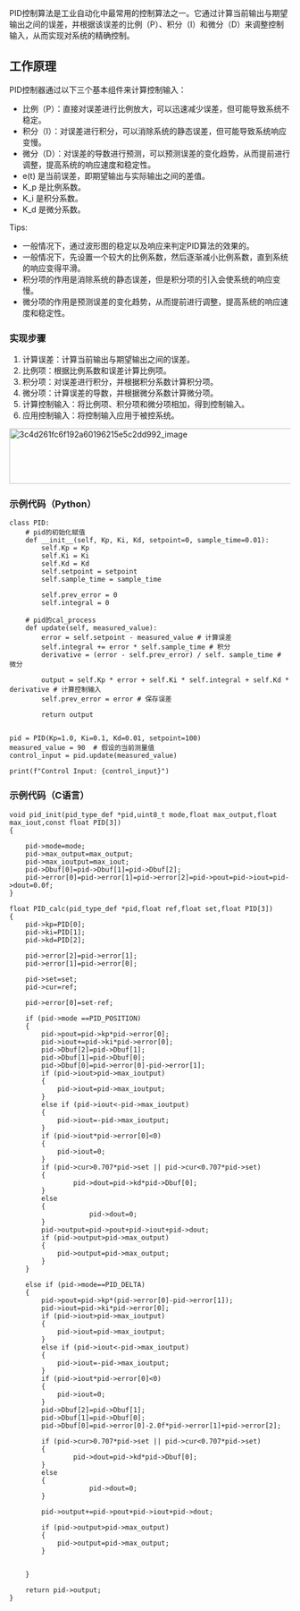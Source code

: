 PID控制算法是工业自动化中最常用的控制算法之一。它通过计算当前输出与期望输出之间的误差，并根据该误差的比例（P）、积分（I）和微分（D）来调整控制输入，从而实现对系统的精确控制。

## 工作原理

PID控制器通过以下三个基本组件来计算控制输入：
- 比例（P）：直接对误差进行比例放大，可以迅速减少误差，但可能导致系统不稳定。
- 积分（I）：对误差进行积分，可以消除系统的静态误差，但可能导致系统响应变慢。
- 微分（D）：对误差的导数进行预测，可以预测误差的变化趋势，从而提前进行调整，提高系统的响应速度和稳定性。
- e(t) 是当前误差，即期望输出与实际输出之间的差值。
- K_p 是比例系数。
- K_i 是积分系数。
- K_d 是微分系数。

Tips:

- 一般情况下，通过波形图的稳定以及响应来判定PID算法的效果的。
- 一般情况下，先设置一个较大的比例系数，然后逐渐减小比例系数，直到系统的响应变得平滑。
- 积分项的作用是消除系统的静态误差，但是积分项的引入会使系统的响应变慢。
- 微分项的作用是预测误差的变化趋势，从而提前进行调整，提高系统的响应速度和稳定性。

### 实现步骤
1. 计算误差：计算当前输出与期望输出之间的误差。
2. 比例项：根据比例系数和误差计算比例项。
3. 积分项：对误差进行积分，并根据积分系数计算积分项。
4. 微分项：计算误差的导数，并根据微分系数计算微分项。
5. 计算控制输入：将比例项、积分项和微分项相加，得到控制输入。
6. 应用控制输入：将控制输入应用于被控系统。

<img width="585" height="99" alt="3c4d261fc6f192a60196215e5c2dd992_image" src="https://github.com/user-attachments/assets/f560dd8b-34f5-4f4f-8b11-fcc891171ff6" />

### 示例代码（Python）

``` 
class PID:
    # pid的初始化赋值
    def __init__(self, Kp, Ki, Kd, setpoint=0, sample_time=0.01):
        self.Kp = Kp
        self.Ki = Ki
        self.Kd = Kd
        self.setpoint = setpoint
        self.sample_time = sample_time
 
        self.prev_error = 0
        self.integral = 0

    # pid的cal_process
    def update(self, measured_value):
        error = self.setpoint - measured_value # 计算误差
        self.integral += error * self.sample_time # 积分
        derivative = (error - self.prev_error) / self. sample_time # 微分
 
        output = self.Kp * error + self.Ki * self.integral + self.Kd * derivative # 计算控制输入
        self.prev_error = error # 保存误差
 
        return output
 

pid = PID(Kp=1.0, Ki=0.1, Kd=0.01, setpoint=100)
measured_value = 90  # 假设的当前测量值
control_input = pid.update(measured_value)
 
print(f"Control Input: {control_input}")
```

### 示例代码（C语言）

```
void pid_init(pid_type_def *pid,uint8_t mode,float max_output,float max_iout,const float PID[3])
{

	pid->mode=mode;
	pid->max_output=max_output;
	pid->max_ioutput=max_iout;
	pid->Dbuf[0]=pid->Dbuf[1]=pid->Dbuf[2];
	pid->error[0]=pid->error[1]=pid->error[2]=pid->pout=pid->iout=pid->dout=0.0f;
}

float PID_calc(pid_type_def *pid,float ref,float set,float PID[3])
{
	pid->kp=PID[0];
	pid->ki=PID[1];
	pid->kd=PID[2];
	
	pid->error[2]=pid->error[1];
	pid->error[1]=pid->error[0];
	
	pid->set=set;
	pid->cur=ref;
	
	pid->error[0]=set-ref;
	
	if (pid->mode ==PID_POSITION)
	{
		pid->pout=pid->kp*pid->error[0];
		pid->iout+=pid->ki*pid->error[0];
		pid->Dbuf[2]=pid->Dbuf[1];
		pid->Dbuf[1]=pid->Dbuf[0];
		pid->Dbuf[0]=pid->error[0]-pid->error[1];
		if (pid->iout>pid->max_ioutput)
		{
			pid->iout=pid->max_ioutput;
		}
		else if (pid->iout<-pid->max_ioutput)
		{
			pid->iout=-pid->max_ioutput;
		}
		if (pid->iout*pid->error[0]<0)
		{
			pid->iout=0;
		}
		if (pid->cur>0.707*pid->set || pid->cur<0.707*pid->set)
		{
				pid->dout=pid->kd*pid->Dbuf[0];
		}
		else
		{
					pid->dout=0;
		}
		pid->output=pid->pout+pid->iout+pid->dout;
		if (pid->output>pid->max_output)
		{
			pid->output=pid->max_output;
		}
	}
	
	else if (pid->mode==PID_DELTA)
	{
		pid->pout=pid->kp*(pid->error[0]-pid->error[1]);
		pid->iout=pid->ki*pid->error[0];
		if (pid->iout>pid->max_ioutput)
		{
			pid->iout=pid->max_ioutput;
		}		
		else if (pid->iout<-pid->max_ioutput)
		{
			pid->iout=-pid->max_ioutput;
		}
		if (pid->iout*pid->error[0]<0)
		{
			pid->iout=0;
		}
		pid->Dbuf[2]=pid->Dbuf[1];
		pid->Dbuf[1]=pid->Dbuf[0];
		pid->Dbuf[0]=pid->error[0]-2.0f*pid->error[1]+pid->error[2];
		
		if (pid->cur>0.707*pid->set || pid->cur<0.707*pid->set)
		{
				pid->dout=pid->kd*pid->Dbuf[0];
		}
		else
		{
					pid->dout=0;
		}
				
		pid->output+=pid->pout+pid->iout+pid->dout;

		if (pid->output>pid->max_output)
		{
			pid->output=pid->max_output;
		}


	}
	
	return pid->output;
}
```




